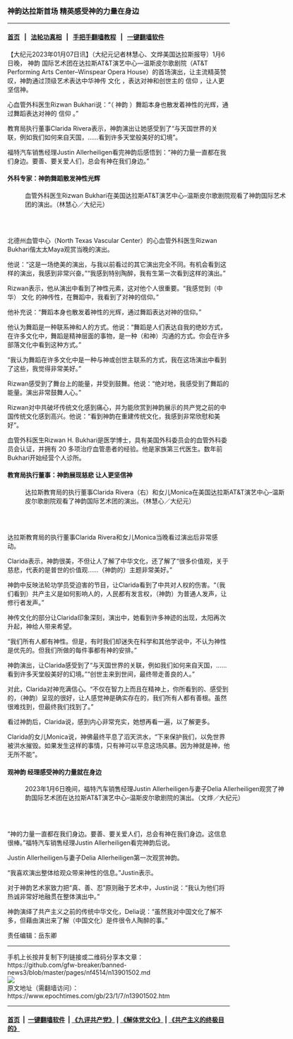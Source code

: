 ### 神韵达拉斯首场 精英感受神的力量在身边
------------------------

#### [首页](https://github.com/gfw-breaker/banned-news3/blob/master/README.md) &nbsp;&nbsp;|&nbsp;&nbsp; [法轮功真相](https://github.com/begood0513/basic/blob/master/README.md)  &nbsp;&nbsp;|&nbsp;&nbsp; [手把手翻墙教程](https://github.com/gfw-breaker/guides/wiki)  &nbsp;&nbsp;|&nbsp;&nbsp; [一键翻墙软件](https://github.com/gfw-breaker/nogfw/blob/master/README.md)  



<div><p>
 【大纪元2023年01月07日讯】（大纪元记者林慧心、文烨美国达拉斯报导）1月6日晚，
 <ok href="https://www.epochtimes.com/gb/tag/%E7%A5%9E%E9%9F%B5.html">
  神韵
 </ok>
 国际艺术团在达拉斯AT&amp;T演艺中心—温斯皮尔歌剧院（AT&amp;T Performing Arts Center–Winspear Opera House）的首场演出，让主流精英赞叹，神韵通过顶级艺术表达中华神传
 <ok href="https://www.epochtimes.com/gb/tag/%E6%96%87%E5%8C%96.html">
  文化
 </ok>
 ，表达对神和创世主的
 <ok href="https://www.epochtimes.com/gb/tag/%E4%BF%A1%E4%BB%B0.html">
  信仰
 </ok>
 ，让人更坚信神。
</p>
<p>
 心血管外科医生Rizwan Bukhari说：“（
 <ok href="https://www.epochtimes.com/gb/tag/%E7%A5%9E%E9%9F%B5.html">
  神韵
 </ok>
 ）舞蹈本身也散发着神性的光辉，通过舞蹈表达对神的
 <ok href="https://www.epochtimes.com/gb/tag/%E4%BF%A1%E4%BB%B0.html">
  信仰
 </ok>
 。”
</p>
<p>
 教育局执行董事Clarida Rivera表示，神韵演出让她感受到了“与天国世界的关联，例如我们如何来自天国，……看到许多天堂般美好的幻境”。
</p>
<p>
 福特汽车销售经理Justin Allerheiligen看完神韵后感悟到：“神的力量一直都在我们身边。要善、要关爱人们，总会有神在我们身边。”
</p>
<h4>
 外科专家：神韵舞蹈散发神性光辉
</h4>
<figure aria-describedby="caption-attachment-13901504" class="wp-caption aligncenter" id="attachment_13901504" style="width: 600px">
 <ok href=" https://i.epochtimes.com/assets/uploads/2023/01/id13901504-2301062353262124-600x400.jpg" rel="noreferrer noopener" target="_blank">
  <img alt="" class="size-large wp-image-13901504" src="https://i.epochtimes.com/assets/uploads/2023/01/id13901504-2301062353262124-600x400.jpg"/>
 </ok>
 <br/><figcaption class="wp-caption-text" id="caption-attachment-13901504">
  血管外科医生Rizwan Bukhari在美国达拉斯AT&amp;T演艺中心–温斯皮尔歌剧院观看了神韵国际艺术团的演出。（林慧心／大纪元）
 </figcaption><br/>
</figure><br/>
<p>
 北德州血管中心（North Texas Vascular Center）的心血管外科医生Rizwan Bukhari偕太太Maya观赏当晚的演出。
</p>
<p>
 他说：“这是一场绝美的演出，与我以前看过的其它演出完全不同。有机会看到这样的演出，我感到非常兴奋。”“我感到特别陶醉，我有生第一次看到这样的演出。”
</p>
<p>
 Rizwan表示，他从演出中看到了神性元素，这对他个人很重要。“我感觉到（中华）
 <ok href="https://www.epochtimes.com/gb/tag/%E6%96%87%E5%8C%96.html">
  文化
 </ok>
 的神传性，在舞蹈中，我看到了对神的信仰。”
</p>
<p>
 他补充说：“舞蹈本身也散发着神性的光辉，通过舞蹈表达对神的信仰。”
</p>
<p>
 他认为舞蹈是一种联系神和人的方式。他说：“舞蹈是人们表达自我的绝妙方式，在许多文化中，舞蹈是精神层面的事物，是一种（和神）沟通的方式。你会在许多部落文化中看到这种方式。”
</p>
<p>
 “我认为舞蹈在许多文化中是一种与神或创世主联系的方式，我在这场演出中看到了这些，我觉得非常美好。”
</p>
<p>
 Rizwan感受到了舞台上的能量，并受到鼓舞。他说：“绝对地，我感受到了舞蹈的能量。演出非常鼓舞人心。”
</p>
<p>
 Rizwan对中共破坏传统文化感到痛心，并为能欣赏到神韵展示的共产党之前的中国传统文化感到高兴。他说：“看到神韵在重建传统文化，我感到非常欣慰和美好”。
</p>
<p>
 血管外科医生Rizwan H. Bukhari是医学博士，具有美国外科委员会的血管外科委员会认证，并拥有 20 多项治疗血管患者的经验。他是家族第三代医生。数年前Bukhari开始经营个人诊所。
</p>
<h4>
 教育局执行董事：神韵展现慈悲 让人更坚信神
</h4>
<figure aria-describedby="caption-attachment-13901505" class="wp-caption aligncenter" id="attachment_13901505" style="width: 600px">
 <ok href=" https://i.epochtimes.com/assets/uploads/2023/01/id13901505-2301070103222124-600x400.jpg" rel="noreferrer noopener" target="_blank">
  <img alt="" class="size-large wp-image-13901505" src="https://i.epochtimes.com/assets/uploads/2023/01/id13901505-2301070103222124-600x400.jpg"/>
 </ok>
 <br/><figcaption class="wp-caption-text" id="caption-attachment-13901505">
  达拉斯教育局的执行董事Clarida Rivera（右）和女儿Monica在美国达拉斯AT&amp;T演艺中心–温斯皮尔歌剧院观看了神韵国际艺术团的演出。（林慧心／大纪元）
 </figcaption><br/>
</figure><br/>
<p>
 达拉斯教育局的执行董事Clarida Rivera和女儿Monica当晚看过演出后非常感动。
</p>
<p>
 Clarida表示，神韵很美，不但让人了解了中华文化，还了解了“很多价值观，关于慈悲，代表的是普世的价值观……（神韵的）主题非常美好。”
</p>
<p>
 神韵中反映法轮功学员受迫害的节目，让Clarida看到了中共对人权的伤害。“（我们看到）共产主义是如何影响人的，人民都有发言权，（神韵）为普通人发声，让修行者发声。”
</p>
<p>
 神传文化的部分让Clarida印象深刻，演出中，她看到许多神迹的出现，太阳再次升起，神给人带来希望。
</p>
<p>
 “我们所有人都有神性。但是，有时我们却迷失在科学和其他学说中，不认为神性是优先的。但我们所做的每件事都有神的安排。”
</p>
<p>
 神韵演出，让Clarida感受到了“与天国世界的关联，例如我们如何来自天国，……看到许多天堂般美好的幻境。”“创世主来到世间，最终带走善良的人。”
</p>
<p>
 对此，Clarida对神充满信心。“不仅在智力上而且在精神上，你所看到的、感受到的，（神韵）呈现的很好，让人感觉神是确实存在的，我们所有人都有善根。虽然很难找到，但最终我们找到了。”
</p>
<p>
 看过神韵后，Clarida说，感到内心非常充实，她想再看一遍，以了解更多。
</p>
<p>
 Clarida的女儿Monica说，神佛最终平息了滔天洪水，“下来保护我们，以免世界被洪水摧毁。如果发生这样的事情，只有神可以平息这场风暴。因为神就是神，他无所不能”。
</p>
<h4>
 观神韵 经理感受神的力量就在身边
</h4>
<figure aria-describedby="caption-attachment-13901506" class="wp-caption aligncenter" id="attachment_13901506" style="width: 600px">
 <ok href=" https://i.epochtimes.com/assets/uploads/2023/01/id13901506-2301062354572124-600x400.jpg" rel="noreferrer noopener" target="_blank">
  <img alt="" class="size-large wp-image-13901506" src="https://i.epochtimes.com/assets/uploads/2023/01/id13901506-2301062354572124-600x400.jpg"/>
 </ok>
 <br/><figcaption class="wp-caption-text" id="caption-attachment-13901506">
  2023年1月6日晚间，福特汽车销售经理Justin Allerheiligen与妻子Delia Allerheiligen观赏了神韵国际艺术团在达拉斯AT&amp;T演艺中心–温斯皮尔歌剧院的演出。（文烨／大纪元）
 </figcaption><br/>
</figure><br/>
<p>
 “神的力量一直都在我们身边。要善、要关爱人们，总会有神在我们身边。这信息很棒。”福特汽车销售经理Justin Allerheiligen看完神韵后说。
</p>
<p>
 Justin Allerheiligen与妻子Delia Allerheiligen第一次观赏神韵。
</p>
<p>
 “我喜欢演出整体给观众带来神性的信息。”Justin表示。
</p>
<p>
 对于神韵艺术家致力把“真、善、忍”原则融于艺术中，Justin说：“我认为他们将热诚非常好地融贯在整体演出中。”
</p>
<p>
 神韵演绎了共产主义之前的传统中华文化，Delia说：“虽然我对中国文化了解不多，但藉由演出来了解（中国文化）是件很令人陶醉的事。”
</p>
<p>
 责任编辑：岳东卿
</p>
</div>
<hr/>
手机上长按并复制下列链接或二维码分享本文章：<br/>
https://github.com/gfw-breaker/banned-news3/blob/master/pages/nf4514/n13901502.md <br/>
<a href='https://github.com/gfw-breaker/banned-news3/blob/master/pages/nf4514/n13901502.md'><img src='https://github.com/gfw-breaker/banned-news3/blob/master/pages/nf4514/n13901502.md.png'/></a> <br/>
原文地址（需翻墙访问）：https://www.epochtimes.com/gb/23/1/7/n13901502.htm


------------------------
#### [首页](https://github.com/gfw-breaker/banned-news3/blob/master/README.md) &nbsp;|&nbsp; [一键翻墙软件](https://github.com/gfw-breaker/nogfw/blob/master/README.md) &nbsp;| [《九评共产党》](https://github.com/gfw-breaker/9ping.md/blob/master/README.md#九评之一评共产党是什么) | [《解体党文化》](https://github.com/gfw-breaker/jtdwh.md/blob/master/README.md) | [《共产主义的终极目的》](https://github.com/gfw-breaker/gczydzjmd.md/blob/master/README.md)


<img src='http://gfw-breaker.win/banned-news3/pages/nf4514/n13901502.md' width='0px' height='0px'/>